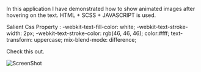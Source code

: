 In this application I have demonstrated how to show animated images after hovering on the text.
HTML + SCSS + JAVASCRIPT is used.

Salient Css Property :
    -webkit-text-fill-color: white;
   -webkit-text-stroke-width: 2px;
   -webkit-text-stroke-color: rgb(46, 46, 46);
   color:#fff;
   text-transform: uppercase;
   mix-blend-mode: difference;

   Check this out.

![ScreenShot](https://github.com/AmarjitSinghCodeHub/TextWithBackgroundAnimatedImage/assets/26737318/e5c5f590-d23f-4dda-8bd7-6dfb691ce954)
